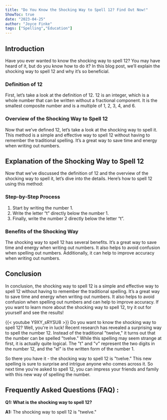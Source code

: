 ```yaml
---
title: "Do You Know the Shocking Way to Spell 12? Find Out Now!"
ShowToc: true 
date: "2023-04-25"
author: "Joyce Finke" 
tags: ["Spelling","Education"]
---
```

## Introduction

Have you ever wanted to know the shocking way to spell 12? You may have heard of it, but do you know how to do it? In this blog post, we’ll explain the shocking way to spell 12 and why it’s so beneficial.

### Definition of 12

First, let’s take a look at the definition of 12. 12 is an integer, which is a whole number that can be written without a fractional component. It is the smallest composite number and is a multiple of 1, 2, 3, 4, and 6.

### Overview of the Shocking Way to Spell 12

Now that we’ve defined 12, let’s take a look at the shocking way to spell it. This method is a simple and effective way to spell 12 without having to remember the traditional spelling. It’s a great way to save time and energy when writing out numbers.

## Explanation of the Shocking Way to Spell 12

Now that we’ve discussed the definition of 12 and the overview of the shocking way to spell it, let’s dive into the details. Here’s how to spell 12 using this method:

### Step-by-Step Process

1. Start by writing the number 1.
2. Write the letter “t” directly below the number 1.
3. Finally, write the number 2 directly below the letter “t”.

### Benefits of the Shocking Way

The shocking way to spell 12 has several benefits. It’s a great way to save time and energy when writing out numbers. It also helps to avoid confusion when spelling out numbers. Additionally, it can help to improve accuracy when writing out numbers.

## Conclusion

In conclusion, the shocking way to spell 12 is a simple and effective way to spell 12 without having to remember the traditional spelling. It’s a great way to save time and energy when writing out numbers. It also helps to avoid confusion when spelling out numbers and can help to improve accuracy. If you want to learn more about the shocking way to spell 12, try it out for yourself and see the results!

{{< youtube Y9XY_sRYSU8 >}} 
Do you want to know the shocking way to spell 12? Well, you're in luck!  Recent research has revealed a surprising way to spell the number 12. Instead of the traditional "twelve," it turns out that the number can be spelled "tvelve." While this spelling may seem strange at first, it is actually quite logical. The "t" and "v" represent the two digits in the number 12, and the "el" is the written form of the number 1. 

So there you have it - the shocking way to spell 12 is "tvelve." This new spelling is sure to surprise and intrigue anyone who comes across it. So next time you're asked to spell 12, you can impress your friends and family with this new way of spelling the number.

## Frequently Asked Questions (FAQ) :
**Q1: What is the shocking way to spell 12?**

**A1:** The shocking way to spell 12 is "twelve."





